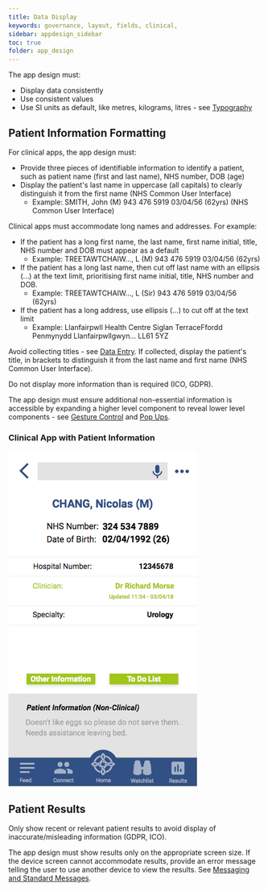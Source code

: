 ```yaml
---
title: Data Display   
keywords: governance, layout, fields, clinical,
sidebar: appdesign_sidebar
toc: true
folder: app_design 
---
```


The app design must:

* Display data consistently
* Use consistent values
* Use SI units as default, like metres, kilograms, litres - see [Typography](typography.html) 

## Patient Information Formatting

For clinical apps, the app design must:
* Provide three pieces of identifiable information to identify a patient, such as patient name (first and last name), NHS number, DOB (age)  
* Display the patient's last name in uppercase (all capitals) to clearly distinguish it from the first name (NHS Common User Interface) 
  * Example: SMITH, John (M) 943 476 5919 03/04/56 (62yrs) (NHS Common User Interface)

Clinical apps must accommodate long names and addresses. For example:
* If the patient has a long first name, the last name, first name initial, title, NHS number and DOB must appear as a default
  * Example: TREETAWTCHAIW…, L (M) 943 476 5919 03/04/56 (62yrs)  
* If the patient has a long last name, then cut off last name with an ellipsis (…) at the text limit, prioritising first name initial, title, NHS number and DOB.  
  * Example: TREETAWTCHAIW…, L (Sir) 943 476 5919 03/04/56 (62yrs)
* If the patient has a long address, use ellipsis (…) to cut off at the text limit
  * Example:
    Llanfairpwll Health Centre
    Siglan TerraceFfordd Penmynydd
    Llanfairpwllgwyn…
    LL61 5YZ

Avoid collecting titles - see [Data Entry](data-entry.html).  If collected, display the patient's title, in brackets to distinguish it from the last name and first name (NHS Common User Interface). 

Do not display more information than is required (ICO, GDPR).

The app design must ensure additional non-essential information is accessible by expanding a higher level component to reveal lower level components - see [Gesture Control](touch-gesture-control.html) and [Pop Ups](popups.html).

### Clinical App with Patient Information

<img class="img-responsive img-thumbnail" alt="" alt="Clinical App with Patient Information" src="/images/examples/design-standards-ui-patient-info.png">

## Patient Results
Only show recent or relevant patient results to avoid display of inaccurate/misleading information (GDPR, ICO).
  
The app design must show results only on the appropriate screen size. If the device screen cannot accommodate results, provide an error message telling the user to use another device to view the results. See [Messaging and Standard Messages](messaging.html).
